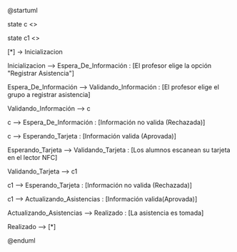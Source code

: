 ﻿@startuml

state c <<choice>>

state c1 <<choice>>

[\*] -> Inicializacion

Inicializacion --> Espera\_De\_Información : [El profesor elige la opción "Registrar Asistencia"]

Espera\_De\_Información --> Validando\_Información : [El profesor elige el grupo a registrar asistencia]

Validando\_Información --> c

c --> Espera\_De\_Información : [Información no valida (Rechazada)]

c --> Esperando\_Tarjeta : [Información valida (Aprovada)]

Esperando\_Tarjeta --> Validando\_Tarjeta : [Los alumnos escanean su tarjeta en el lector NFC]

Validando\_Tarjeta --> c1

c1 --> Esperando\_Tarjeta : [Información no valida (Rechazada)]

c1 --> Actualizando\_Asistencias : [Información valida(Aprovada)]

Actualizando\_Asistencias --> Realizado : [La asistencia es tomada]

Realizado --> [\*]

@enduml
